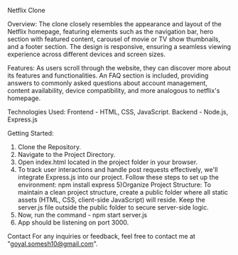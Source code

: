 Netflix Clone

Overview:
The clone closely resembles the appearance and layout of the Netflix homepage, featuring elements such as the navigation bar, hero section with featured content, carousel of movie or TV show thumbnails, and a footer section. The design is responsive, ensuring a seamless viewing experience across different devices and screen sizes.

Features:
As users scroll through the website, they can discover more about its features and functionalities. An FAQ section is included, providing answers to commonly asked questions about account management, content availability, device compatibility, and more analogous to netflix's homepage.

Technologies Used:
Frontend - HTML, CSS, JavaScript.
Backend - Node.js, Express.js

Getting Started:
1) Clone the Repository.
2) Navigate to the Project Directory.
3) Open index.html located in the project folder in your browser.
4) To track user interactions and handle post requests effectively, we'll integrate Express.js into our project. Follow these steps to set up the environment: npm install express
5)Organize Project Structure: To maintain a clean project structure, create a public folder where all static assets (HTML, CSS, client-side JavaScript) will reside. Keep the server.js file outside the public folder to secure server-side logic.
6) Now, run the command - npm start server.js
7) App should be listening on port 3000.

Contact
For any inquiries or feedback, feel free to contact me at "goyal.somesh10@gmail.com".
